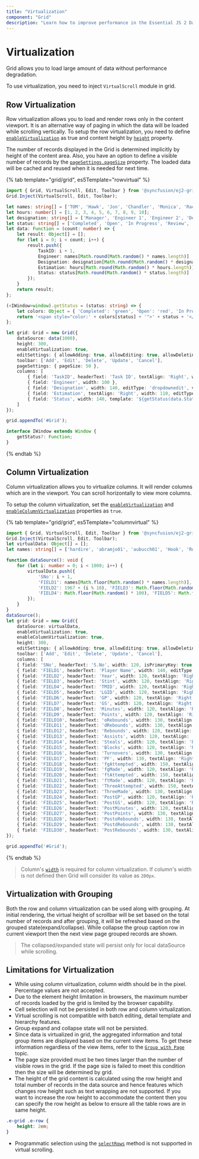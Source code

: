 ```yaml
---
title: "Virtualization"
component: "Grid"
description: "Learn how to improve performance in the Essential JS 2 DataGrid control by using row and column virtualization and grouping with virtualization. Also learn about the limitations of virtualization."
---
```


# Virtualization

Grid allows you to load large amount of data without performance degradation.

To use virtualization, you need to inject `VirtualScroll` module in grid.

## Row Virtualization

Row virtualization allows you to load and render rows only in the content viewport. It is an alternative way of paging in which the data will be loaded while scrolling vertically. To setup the row virtualization, you need to define
[`enableVirtualization`](../api/grid/#enablevirtualization) as true and content height by [`height`](../api/grid/#height-string---number) property.

The number of records displayed in the Grid is determined implicitly by height of the content area. Also, you have an option to define a visible number of records by
the [`pageSettings.pageSize`](../api/grid/pageSettingsModel/#pagesize) property. The loaded data will be cached and reused when it is needed for next time.

{% tab template="grid/grid", es5Template="rowvirtual" %}

```typescript
import { Grid, VirtualScroll, Edit, Toolbar } from '@syncfusion/ej2-grids';
Grid.Inject(VirtualScroll, Edit, Toolbar);

let names: string[] = ['TOM', 'Hawk', 'Jon', 'Chandler', 'Monica', 'Rachel', 'Phoebe', 'Gunther', 'Ross', 'Geller', 'Joey', 'Bing', 'Tribbiani', 'Janice', 'Bong', 'Perk', 'Green', 'Ken', 'Adams'];
let hours: number[] = [1, 2, 3, 4, 5, 6, 7, 8, 9, 10];
let designation: string[] = ['Manager', 'Engineer 1', 'Engineer 2', 'Developer', 'Tester'];
let status: string[] = ['Completed', 'Open', 'In Progress', 'Review', 'Testing']
let data: Function = (count: number) => {
    let result: Object[] = [];
    for (let i = 0; i < count; i++) {
        result.push({
            TaskID: i + 1,
            Engineer: names[Math.round(Math.random() * names.length)] || names[0],
            Designation: designation[Math.round(Math.random() * designation.length)] || designation[0],
            Estimation: hours[Math.round(Math.random() * hours.length)] || hours[0],
            Status: status[Math.round(Math.random() * status.length)] || status[0]
        });
    }
    return result;
};

(<IWindow>window).getStatus = (status: string) => {
    let colors: Object = { 'Completed': 'green', 'Open': 'red', 'In Progress': '#FB1E77', 'Review': 'brown', 'Testing': '#1EC1FB' };
    return '<span style="color:' + colors[status] + '">' + status + '</span>';
};

let grid: Grid = new Grid({
    dataSource: data(1000),
    height: 300,
    enableVirtualization: true,
    editSettings: { allowAdding: true, allowEditing: true, allowDeleting: true, mode: 'Normal' },
    toolbar: ['Add', 'Edit', 'Delete', 'Update', 'Cancel'],
    pageSettings: { pageSize: 50 },
    columns: [
        { field: 'TaskID', headerText: 'Task ID', textAlign: 'Right', width: 100, type: 'number', isPrimaryKey: true, validationRules: { required: true } },
        { field: 'Engineer', width: 100 },
        { field: 'Designation', width: 140, editType: 'dropdownedit', validationRules: { required: true } },
        { field: 'Estimation', textAlign: 'Right', width: 110, editType: 'numericedit', validationRules: { required: true } },
        { field: 'Status', width: 140, template: '${getStatus(data.Status)}', editType: 'dropdownedit' }
    ]
});

grid.appendTo('#Grid');

interface IWindow extends Window {
    getStatus?: Function;
}

```

{% endtab %}

## Column Virtualization

Column virtualization allows you to virtualize columns. It will render columns which are in the viewport. You can scroll horizontally to view more columns.

To setup the column virtualization, set the
[`enableVirtualization`](../api/grid/#enablevirtualization) and
[`enableColumnVirtualization`](../api/grid/#enablecolumnvirtualization) properties as `true`.

{% tab template="grid/grid", es5Template="columnvirtual" %}

```typescript
import { Grid, VirtualScroll, Edit, Toolbar } from '@syncfusion/ej2-grids';
Grid.Inject(VirtualScroll, Edit, Toolbar);
let virtualData: Object[] = [];
let names: string[] = ['hardire', 'abramjo01', 'aubucch01', 'Hook', 'Rumpelstiltskin', 'Belle', 'Emma', 'Regina', 'Aurora', 'Elsa', 'Anna', 'Snow White', 'Prince Charming', 'Cora', 'Zelena', 'August', 'Mulan', 'Graham', 'Discord', 'Will', 'Robin Hood', 'Jiminy Cricket', 'Henry', 'Neal', 'Red', 'Aaran', 'Aaren', 'Aarez', 'Aarman', 'Aaron', 'Aaron-James', 'Aarron', 'Aaryan', 'Aaryn', 'Aayan', 'Aazaan', 'Abaan', 'Abbas', 'Abdallah', 'Abdalroof', 'Abdihakim', 'Abdirahman', 'Abdisalam', 'Abdul', 'Abdul-Aziz', 'Abdulbasir', 'Abdulkadir', 'Abdulkarem', 'Abdulkhader', 'Abdullah', 'Abdul-Majeed', 'Abdulmalik', 'Abdul-Rehman', 'Abdur', 'Abdurraheem', 'Abdur-Rahman', 'Abdur-Rehmaan', 'Abel', 'Abhinav', 'Abhisumant', 'Abid', 'Abir', 'Abraham', 'Abu', 'Abubakar', 'Ace', 'Adain', 'Adam', 'Adam-James', 'Addison', 'Addisson', 'Adegbola', 'Adegbolahan', 'Aden', 'Adenn', 'Adie', 'Adil', 'Aditya', 'Adnan', 'Adrian', 'Adrien', 'Aedan', 'Aedin', 'Aedyn', 'Aeron', 'Afonso', 'Ahmad', 'Ahmed', 'Ahmed-Aziz', 'Ahoua', 'Ahtasham', 'Aiadan', 'Aidan', 'Aiden', 'Aiden-Jack', 'Aiden-Vee'];

function dataSource(): void {
    for (let i: number = 0; i < 1000; i++) {
        virtualData.push({
            'SNo': i + 1,
            'FIELD1': names[Math.floor(Math.random() * names.length)],
            'FIELD2': 1967 + (i % 10), 'FIELD3': Math.floor(Math.random() * 200),
            'FIELD4': Math.floor(Math.random() * 100), 'FIELD5': Math.floor(Math.random() * 2000), 'FIELD6': Math.floor(Math.random() * 1000), 'FIELD7': Math.floor(Math.random() * 100), 'FIELD8': Math.floor(Math.random() * 10), 'FIELD9': Math.floor(Math.random() * 10), 'FIELD10': Math.floor(Math.random() * 100), 'FIELD11': Math.floor(Math.random() * 100), 'FIELD12': Math.floor(Math.random() * 1000), 'FIELD13': Math.floor(Math.random() * 10), 'FIELD14': Math.floor(Math.random() * 10), 'FIELD15': Math.floor(Math.random() * 1000), 'FIELD16': Math.floor(Math.random() * 200), 'FIELD17': Math.floor(Math.random() * 300), 'FIELD18': Math.floor(Math.random() * 400), 'FIELD19': Math.floor(Math.random() * 500), 'FIELD20': Math.floor(Math.random() * 700), 'FIELD21': Math.floor(Math.random() * 800), 'FIELD22': Math.floor(Math.random() * 1000), 'FIELD23': Math.floor(Math.random() * 2000), 'FIELD24': Math.floor(Math.random() * 150), 'FIELD25': Math.floor(Math.random() * 1000), 'FIELD26': Math.floor(Math.random() * 100), 'FIELD27': Math.floor(Math.random() * 400), 'FIELD28': Math.floor(Math.random() * 600), 'FIELD29': Math.floor(Math.random() * 500), 'FIELD30': Math.floor(Math.random() * 300),
        });
    }
}
dataSource();
let grid: Grid = new Grid({
    dataSource: virtualData,
    enableVirtualization: true,
    enableColumnVirtualization: true,
    height: 300,
    editSettings: { allowAdding: true, allowEditing: true, allowDeleting: true, mode: 'Normal' },
    toolbar: ['Add', 'Edit', 'Delete', 'Update', 'Cancel'],
    columns: [
    { field: 'SNo', headerText: 'S.No', width: 120, isPrimaryKey: true, validationRules: { required: true } },
    { field: 'FIELD1', headerText: 'Player Name', width: 140, editType: 'dropdownedit', validationRules: { required: true } },
    { field: 'FIELD2', headerText: 'Year', width: 120, textAlign: 'Right' },
    { field: 'FIELD3', headerText: 'Stint', width: 120, textAlign: 'Right' },
    { field: 'FIELD4', headerText: 'TMID', width: 120, textAlign: 'Right' },
    { field: 'FIELD5', headerText: 'LGID', width: 120, textAlign: 'Right' },
    { field: 'FIELD6', headerText: 'GP', width: 120, textAlign: 'Right' },
    { field: 'FIELD7', headerText: 'GS', width: 120, textAlign: 'Right' },
    { field: 'FIELD8', headerText: 'Minutes', width: 120, textAlign: 'Right' },
    { field: 'FIELD9', headerText: 'Points', width: 120, textAlign: 'Right' },
    { field: 'FIELD10', headerText: 'oRebounds', width: 130, textAlign: 'Right' },
    { field: 'FIELD11', headerText: 'dRebounds', width: 130, textAlign: 'Right' },
    { field: 'FIELD12', headerText: 'Rebounds', width: 120, textAlign: 'Right' },
    { field: 'FIELD13', headerText: 'Assists', width: 120, textAlign: 'Right' },
    { field: 'FIELD14', headerText: 'Steals', width: 120, textAlign: 'Right' },
    { field: 'FIELD15', headerText: 'Blocks', width: 120, textAlign: 'Right' },
    { field: 'FIELD16', headerText: 'Turnovers', width: 130, textAlign: 'Right' },
    { field: 'FIELD17', headerText: 'PF', width: 130, textAlign: 'Right' },
    { field: 'FIELD18', headerText: 'fgAttempted', width: 150, textAlign: 'Right' },
    { field: 'FIELD19', headerText: 'fgMade', width: 120, textAlign: 'Right' },
    { field: 'FIELD20', headerText: 'ftAttempted', width: 150, textAlign: 'Right' },
    { field: 'FIELD21', headerText: 'ftMade', width: 120, textAlign: 'Right' },
    { field: 'FIELD22', headerText: 'ThreeAttempted', width: 150, textAlign: 'Right' },
    { field: 'FIELD23', headerText: 'ThreeMade', width: 130, textAlign: 'Right' },
    { field: 'FIELD24', headerText: 'PostGP', width: 120, textAlign: 'Right' },
    { field: 'FIELD25', headerText: 'PostGS', width: 120, textAlign: 'Right' },
    { field: 'FIELD26', headerText: 'PostMinutes', width: 120, textAlign: 'Right' },
    { field: 'FIELD27', headerText: 'PostPoints', width: 130, textAlign: 'Right' },
    { field: 'FIELD28', headerText: 'PostoRebounds', width: 130, textAlign: 'Right' },
    { field: 'FIELD29', headerText: 'PostdRebounds', width: 130, textAlign: 'Right' },
    { field: 'FIELD30', headerText: 'PostRebounds', width: 130, textAlign: 'Right', editType: 'numericedit', validationRules: { required: true } }]
});

grid.appendTo('#Grid');

```

{% endtab %}

> Column's [`width`](../api/grid/column/#width) is required for column virtualization. If column's width is not defined then Grid will consider its value as `200px`.

## Virtualization with Grouping

Both the row and column virtualization can be used along with grouping. At initial rendering, the virtual height of scrollbar will be set based on the total number of records and after grouping, it will be refreshed based on the grouped state(expand/collapse). While collapse the group caption row in current viewport then the next view page grouped records are shown.

> The collapsed/expanded state will persist only for local dataSource while scrolling.

## Limitations for Virtualization

* While using column virtualization, column width should be in the pixel. Percentage values are not accepted.
* Due to the element height limitation in browsers, the maximum number of records loaded by the grid is limited by the browser capability.
* Cell selection will not be persisted in both row and column virtualization.
* Virtual scrolling is not compatible with batch editing, detail template and hierarchy features.
* Group expand and collapse state will not be persisted.
* Since data is virtualized in grid, the aggregated information and total group items are displayed based on the current view items. To get these information regardless of the view items, refer to the
[`Group with Page`](./grouping##Group-with-paging) topic.
* The page size provided must be two times larger than the number of visible rows in the grid. If the page size is failed to meet this condition then the size will be determined by grid.
* The height of the grid content is calculated using the row height and total number of records in the data source and hence features which changes row height such as text wrapping are not supported. If you want to increase the row height to accommodate the content then you can specify the row height as below to ensure all the table rows are in same height.

```css
.e-grid .e-row {
    height: 2em;
}
```

* Programmatic selection using the [`selectRows`](../api/grid/#selectrows) method is not supported in virtual scrolling.